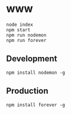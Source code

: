 # www

```shell
node index
npm start
npm run nodemon
npm run forever
```

## Development

```shell
npm install nodemon -g
```

## Production

```shell
npm install forever -g
```